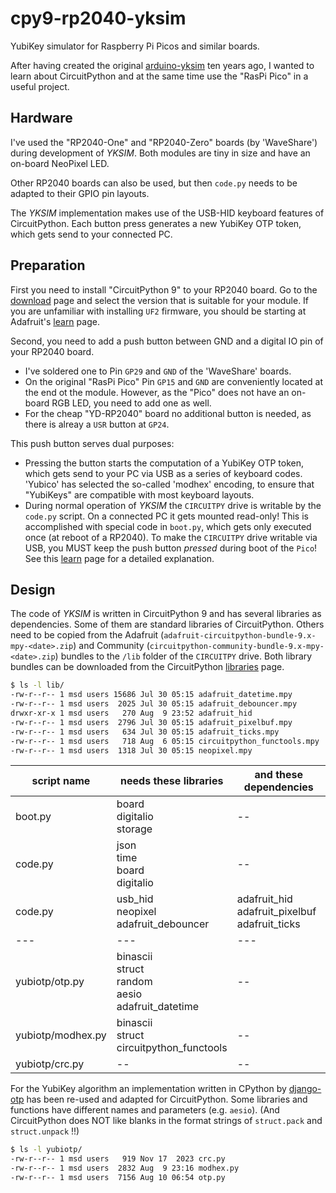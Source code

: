 # cpy9-rp2040-yksim
YubiKey simulator for Raspberry Pi Picos and similar boards.

After having created the original [arduino-yksim](https://github.com/pagong/arduino-yksim) ten years ago,
I wanted to learn about CircuitPython and at the same time use the "RasPi Pico" in a useful project.

## Hardware
I've used the "RP2040-One" and "RP2040-Zero" boards (by 'WaveShare') during development of _YKSIM_.
Both modules are tiny in size and have an on-board NeoPixel LED.

Other RP2040 boards can also be used, but then `code.py` needs to be adapted to their GPIO pin layouts.

The _YKSIM_ implementation makes use of the USB-HID keyboard features of CircuitPython.
Each button press generates a new YubiKey OTP token, which gets send to your connected PC.

## Preparation
First you need to install "CircuitPython 9" to your RP2040 board. Go to the [download](https://circuitpython.org/downloads)
page and select the version that is suitable for your module. If you are unfamiliar with installing `UF2` firmware,
you should be starting at Adafruit's [learn](https://learn.adafruit.com/welcome-to-circuitpython/installing-circuitpython) page.

Second, you need to add a push button between GND and a digital IO pin of your RP2040 board.
- I've soldered one to Pin `GP29` and `GND` of the 'WaveShare' boards.
- On the original "RasPi Pico" Pin `GP15` and `GND` are conveniently located at the end ot the module.
However, as the "Pico" does not have an on-board RGB LED, you need to add one as well.
- For the cheap "YD-RP2040" board no additional button is needed, as there is alreay a `USR` button at `GP24`.

This push button serves dual purposes:
- Pressing the button starts the computation of a YubiKey OTP token, which gets send to your PC via USB as a series of keyboard codes.
'Yubico' has selected the so-called 'modhex' encoding, to ensure that "YubiKeys" are compatible with most keyboard layouts.
- During normal operation of _YKSIM_ the `CIRCUITPY` drive is writable by the `code.py` script. On a connected PC it gets mounted read-only!
This is accomplished with special code in `boot.py`, which gets only executed once (at reboot of a RP2040).
To make the `CIRCUITPY` drive writable via USB, you MUST keep the push button _pressed_ during boot of the `Pico`!
See this [learn](https://learn.adafruit.com/circuitpython-essentials/circuitpython-storage) page for a detailed explanation.

## Design
The code of _YKSIM_ is written in CircuitPython 9 and has several libraries as dependencies. Some of them are standard libraries 
of CircuitPython. Others need to be copied from the Adafruit (`adafruit-circuitpython-bundle-9.x-mpy-<date>.zip`) and 
Community (`circuitpython-community-bundle-9.x-mpy-<date>.zip`) bundles to the `/lib` folder of the `CIRCUITPY` drive.
Both library bundles can be downloaded from the CircuitPython [libraries](https://circuitpython.org/libraries) page.

``` bash
$ ls -l lib/
-rw-r--r-- 1 msd users 15686 Jul 30 05:15 adafruit_datetime.mpy
-rw-r--r-- 1 msd users  2025 Jul 30 05:15 adafruit_debouncer.mpy
drwxr-xr-x 1 msd users   270 Aug  9 23:52 adafruit_hid
-rw-r--r-- 1 msd users  2796 Jul 30 05:15 adafruit_pixelbuf.mpy
-rw-r--r-- 1 msd users   634 Jul 30 05:15 adafruit_ticks.mpy
-rw-r--r-- 1 msd users   718 Aug  6 05:15 circuitpython_functools.mpy
-rw-r--r-- 1 msd users  1318 Jul 30 05:15 neopixel.mpy
```

| script name | needs these libraries | and these dependencies |
| --- | --- | --- |
| boot.py | board<br>digitalio<br>storage | -- |
| code.py | json<br>time<br>board<br>digitalio | -- |
| code.py | usb_hid<br>neopixel<br>adafruit_debouncer | adafruit_hid<br>adafruit_pixelbuf<br>adafruit_ticks |
| --- | --- | --- |
| yubiotp/otp.py | binascii<br>struct<br>random<br>aesio<br>adafruit_datetime | -- |
| yubiotp/modhex.py | binascii<br>struct<br>circuitpython_functools | -- |
| yubiotp/crc.py | -- | -- |

For the YubiKey algorithm an implementation written in CPython by [django-otp](https://github.com/django-otp/yubiotp)
has been re-used and adapted for CircuitPython. Some libraries and functions have different names and parameters (e.g. `aesio`). 
(And CircuitPython does NOT like blanks in the format strings of `struct.pack` and `struct.unpack` !!)

``` bash
$ ls -l yubiotp/
-rw-r--r-- 1 msd users   919 Nov 17  2023 crc.py
-rw-r--r-- 1 msd users  2832 Aug  9 23:16 modhex.py
-rw-r--r-- 1 msd users  7156 Aug 10 06:54 otp.py
```


``` python
```


